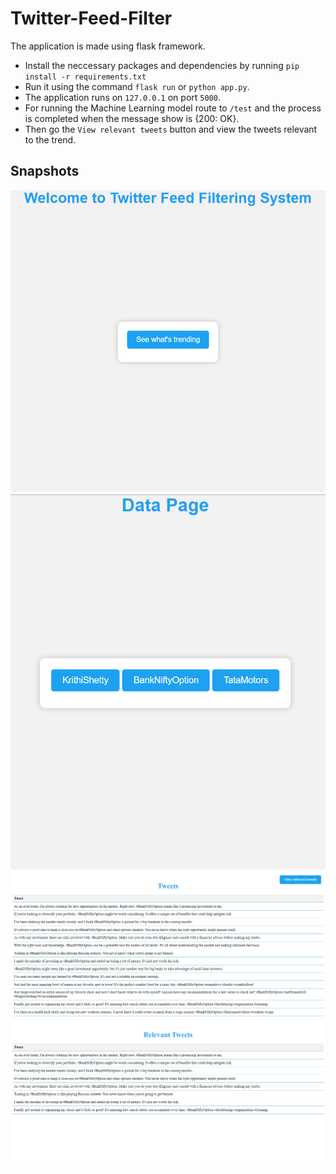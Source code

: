 # Twitter-Feed-Filter
The application is made using flask framework.
* Install the neccessary packages and dependencies by running ``pip install -r requirements.txt``
* Run it using the command ``flask run`` or ``python app.py``.
* The application runs on ``127.0.0.1`` on port ``5000``.
* For running the Machine Learning model route to ``/test`` and the process is completed when the message show is 
{200: OK}.
* Then go the ``View relevant tweets`` button and view the tweets relevant to the trend.
## Snapshots
![Home Page](images/home.png)
![Recent Trends](images/trends.png)
![Tweets corresponding to the trend](images/tweets.png)
![Relevant Tweets after applying the ML algorithm](images/results.png)
